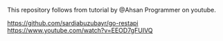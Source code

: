 This repository follows from tutorial by @Ahsan Programmer on youtube.

https://github.com/sardiabuzubayr/go-restapi
https://www.youtube.com/watch?v=EEOD7gFUIVQ
